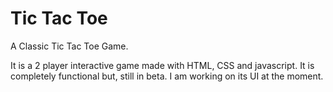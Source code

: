 Tic Tac Toe
===========

A Classic Tic Tac Toe Game.

It is a 2 player interactive game made with HTML, CSS and javascript. It is completely functional but, still in beta. I am working on its UI at the moment.
